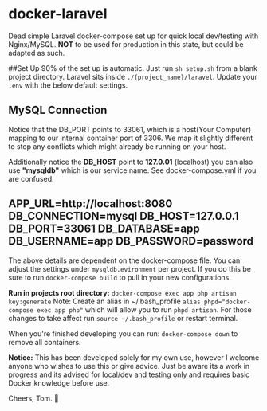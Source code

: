 # docker-laravel
Dead simple Laravel docker-compose set up for quick local dev/testing with Nginx/MySQL. **NOT** to be used for production in this state, but could be adapted as such.

##Set Up
90% of the set up is automatic. Just run `sh setup.sh` from a blank project directory.
Laravel sits inside `./{project_name}/laravel`. Update your `.env` with the below default settings.

MySQL Connection
---
Notice that the DB_PORT points to 33061, which is a host(Your Computer) mapping to our internal container port of 3306. We map it slightly different to stop any conflicts which might already be running on your host. 

Additionally notice the **DB_HOST** point to **127.0.01** (localhost) you can also use **"mysqldb"** which is our service name. See docker-compose.yml if you are confused.

APP_URL=http://localhost:8080 
DB_CONNECTION=mysql
DB_HOST=127.0.0.1
DB_PORT=33061
DB_DATABASE=app
DB_USERNAME=app
DB_PASSWORD=password
---

The above details are dependent on the docker-compose file. You can adjust the settings under `mysqldb.evironment` per project. If you do this be sure to run `docker-compose build` to pull in your new configurations.

**Run in projects root directory:**
`docker-compose exec app php artisan key:generate`
Note: Create an alias in ~/.bash_profile  `alias phpd="docker-compose exec app php"` which will allow you to run `phpd artisan`. For those changes to take affect run `source ~/.bash_profile` or restart terminal.

When you're finished developing you can run: `docker-compose down` to remove all containers.


**Notice:** This has been developed solely for my own use, however I welcome anyone who wishes to use this or give advice. Just be aware its a work in progress and its advised for local/dev and testing only and requires basic Docker knowledge before use.

Cheers, Tom. :beers:




